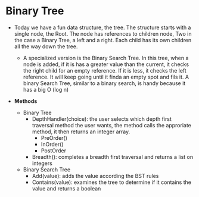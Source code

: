 ﻿# Binary Tree

- Today we have a fun data structure, the tree. The structure starts with a single node, the Root. 
The node has references to children node, Two in the case a Binary Tree, a left and a right. Each child
has its own children all the way down the tree.
  - A specialized version is the Binary Search Tree. In this tree, when a node is added, if it is has
  a greater value than the current, it checks the right child for an empty reference. If it is less, it checks the
  left reference. It will keep going until it finda an empty spot and fils it. A binary Search Tree, similar to 
  a binary search, is handy because it has a big O (log n)

- **Methods**
    - Binary Tree
      - DepthHandler(choice): the user selects which depth first traversal method the user wants, the method calls 
      the approriate method, it then returns an integer array.
        - PreOrder()
        - InOrder()
        - PostOrder
      - Breadth(): completes a breadth first traversal and returns a list on integers
    - Binary Search Tree
      - Add(value): adds the value according the BST rules
      - Contains(value): examines the tree to determine if it contains the value and returns a boolean